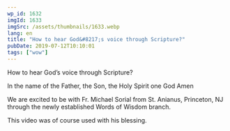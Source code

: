 ```yaml
---
wp_id: 1632
imgId: 1633
imgSrc: /assets/thumbnails/1633.webp
lang: en
title: "How to hear God&#8217;s voice through Scripture?"
pubDate: 2019-07-12T10:10:01
tags: ["wow"]
---
```


<!-- page: 6 -->

<p>How to hear God&#8217;s voice through Scripture?</p>
<p>In the name of the Father, the Son, the Holy Spirit one God Amen</p>
<p>We are excited to be with Fr. Michael Sorial from St. Anianus, Princeton, NJ through the newly established Words of Wisdom branch.</p>
<p>This video was of course used with his blessing.</p>
